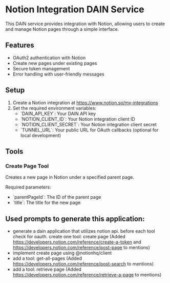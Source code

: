 # Notion Integration DAIN Service

This DAIN service provides integration with Notion, allowing users to create and manage Notion pages through a simple interface.

## Features

- OAuth2 authentication with Notion
- Create new pages under existing pages
- Secure token management
- Error handling with user-friendly messages

## Setup

1. Create a Notion integration at https://www.notion.so/my-integrations
2. Set the required environment variables:
   - \`DAIN_API_KEY\`: Your DAIN API key
   - \`NOTION_CLIENT_ID\`: Your Notion integration client ID
   - \`NOTION_CLIENT_SECRET\`: Your Notion integration client secret
   - \`TUNNEL_URL\`: Your public URL for OAuth callbacks (optional for local development)

## Tools

### Create Page Tool
Creates a new page in Notion under a specified parent page.

Required parameters:
- \`parentPageId\`: The ID of the parent page
- \`title\`: The title for the new page

## Used prompts to generate this application:
- generate a dain application that utilizes notion api. before each tool check for oauth. create one tool: create page
 (Added https://developers.notion.com/reference/create-a-token and https://developers.notion.com/reference/post-page to mentions)
- implement create page using @notionhq/client
- add a tool: get-all-pages
 (Added https://developers.notion.com/reference/post-search to mentions)
- add a tool: retrieve page
 (Added https://developers.notion.com/reference/retrieve-a-page to mentions)